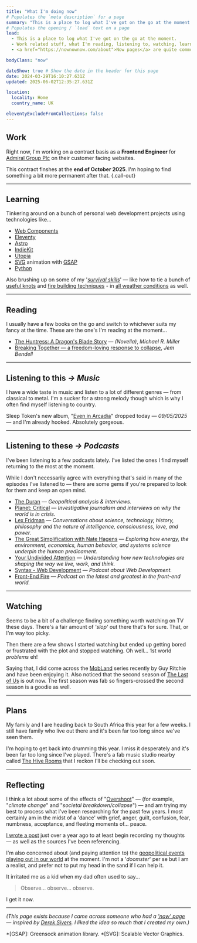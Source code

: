 ```yaml
---
title: "What I'm doing now"
# Populates the `meta description` for a page
summary: "This is a place to log what I've got on the go at the moment. Work related stuff, what I'm reading, listening to, watching, learning, planning, and reflecting on."
# Populates the opening / `lead` text on a page
lead:
  - This is a place to log what I've got on the go at the moment.
  - Work related stuff, what I'm reading, listening to, watching, learning, planning, and reflecting on.
  - <a href="https://nownownow.com/about">Now pages</a> are quite common these days. If you haven't already, maybe consider making one for yourself.

bodyClass: "now"

dateShow: true # Show the date in the header for this page
date: 2024-03-29T16:10:27.631Z
updated: 2025-06-02T12:35:27.631Z

location:
  locality: Home
  country_name: UK

eleventyExcludeFromCollections: false
---
```


## Work

Right now, I'm working on a contract basis as a **Frontend Engineer** for [Admiral Group Plc](/projects/admiral) on their customer facing websites.

This contract finshes at the **end of October 2025**. I'm hoping to find something a bit more permanent after that. {.call-out}

---

## Learning

Tinkering around on a bunch of personal web development projects using technologies like...

* [Web Components](https://developer.mozilla.org/en-US/docs/Web/Web_Components)
* [Eleventy](https://www.11ty.io/)
* [Astro](https://astro.build/)
* [IndieKit](https://getindiekit.com/)
* [Utopia](https://utopia.fyi/)
* [SVG](https://developer.mozilla.org/en-US/docs/Web/SVG) animation with [GSAP](https://greensock.com/)
* [Python](https://developers.google.com/edu/python)

Also brushing up on some of my '*[survival skills](https://youtu.be/BFheNvvJGoQ)*' &mdash; like how to tie a bunch of [useful knots](https://youtu.be/kA48yzKYp3Q) and [fire building techniques](https://youtu.be/7v4twfXG2uY) - in [all weather conditions](https://youtu.be/QiYlEyvDbco) as well.

---

## Reading

I usually have a few books on the go and switch to whichever suits my fancy at the time. These are the one's I'm reading at the moment&hellip;

* [The Huntress: A Dragon's Blade Story](https://www.michaelrmiller.co.uk/novellas) &mdash; *(Novella)*, *Michael R. Miller*
* [Breaking Together &mdash; a freedom-loving response to collapse](https://jembendell.com/2023/04/08/breaking-together-a-freedom-loving-response-to-collapse/), *Jem Bendell*

---

## Listening <span class="visually-hidden">to this</span> <i aria-hidden="true">&rarr;</i> *Music*

I have a wide taste in music and listen to a lot of different genres &mdash; from classical to metal. I'm a sucker for a strong melody though which is why I often find myself listening to country.

Sleep Token's new album, "[Even in Arcadia](https://open.spotify.com/album/1lS7FeRcSUuIGqyg99UGpj?si=NTCUWee_SwW_yjOaVr5zNg)" dropped today &mdash; *09/05/2025* &mdash; and I'm already hooked. Absolutely gorgeous.

---

## Listening <span class="visually-hidden">to these</span> <i aria-hidden="true">&rarr;</i> *Podcasts*

I've been listening to a few podcasts lately. I've listed the ones I find myself returning to the most at the moment.

While I don't necessarily agree with everything that's said in many of the episodes I've listened to &mdash; there are some gems if you're prepared to look for them and keep an open mind.

* [The Duran](https://open.spotify.com/show/5DgkWsC3YjoyGBV03CFWnk?si=c62004134bbf40ed) &mdash; *Geopolitical analysis & interviews.*
* [Planet: Critical](https://open.spotify.com/show/5zGRjKWThT6H18isBlVEY8?si=82195fb522014341) &mdash; *Investigative journalism and interviews on why the world is in crisis.*
* [Lex Fridman](https://open.spotify.com/show/2MAi0BvDc6GTFvKFPXnkCL?si=cd92a945226b4603) &mdash; *Conversations about science, technology, history, philosophy and the nature of intelligence, consciousness, love, and power.*
* [The Great Simplification with Nate Hagens](https://open.spotify.com/show/0ZFJIjuJwh3XeMqrguiXNR?si=21485f0d963344fe) &mdash; *Exploring how energy, the environment, economics, human behavior, and systems science underpin the human predicament.*
* [Your Undivided Attention](https://open.spotify.com/show/4KI3PtZaWJbAWK89vgttoU?si=e899d621ff1d4d9c) &mdash; *Understanding how new technologies are shaping the way we live, work, and think.*
* [Syntax - Web Development](https://open.spotify.com/show/4kYCRYJ3yK5DQbP5tbfZby?si=d8355dd847824464) &mdash; *Podcast about Web Development.*
* [Front-End Fire](https://open.spotify.com/show/4kYCRYJ3yK5DQbP5tbfZby?si=d8355dd847824464) &mdash; *Podcast on the latest and greatest in the front-end world.*

---

## Watching

Seems to be a bit of a challenge finding something worth watching on TV these days. There's a fair amount of *'slop'* out there that's for sure. That, or I'm way too picky.

Then there are a few shows I started watching but ended up getting bored or frustrated with the plot and stopped watching. Oh well... 1st world *problems* eh!

Saying that, I did come across the [MobLand](https://www.imdb.com/title/tt31510819/) series recently by Guy Ritchie and have been enjoying it. Also noticed that the second season of [The Last of Us](https://www.imdb.com/title/tt3581920/) is out now. The first season was fab so fingers-crossed the second season is a goodie as well.

---

## Plans

My family and I are heading back to South Africa this year for a few weeks. I still have family who live out there and it's been far too long since we've seen them.

I'm hoping to get back into drumming this year. I miss it desperately and it's been far too long since I've played. There's a fab music studio nearby called [The Hive Rooms](https://www.thehiverooms.com) that I reckon I'll be checking out soon.

---

## Reflecting

I think a lot about some of the effects of "[Overshoot](https://howtosavetheworld.ca/2021/09/21/overshoot-where-we-stand-now-guest-post-by-michael-dowd/)" &mdash; (for example, "*climate change*" and "*societal breakdown/collapse*") &mdash; and am trying my best to process what I've been researching for the past few years. I most certainly am in the midst of a 'dance' with grief, anger, guilt, confusion, fear, numbness, acceptance, and fleeting moments of&hellip; peace.

[I wrote a post](/writing/2023-05-31/the-climate-crisis-what-to-make-of-it) just over a year ago to at least begin recording my thoughts &mdash; as well as the sources I've been referencing.

I'm also concerned about (and paying attention to) the [geopolitical events playing out in our world](https://theduran.com/orwells-warning-the-insidious-nature-of-political-language-the-cargo-cult-of-woke-christian-parenti-doublespeak-doublethink-history-has-stopped-party-is-always-right/) at the moment. I'm not a '*doomster*' per se but I am a realist, and prefer not to put my head in the sand if I can help it.

It irritated me as a kid when my dad often used to say...

> Observe... observe... observe.

I get it now.

---

<footer>
  <em>(This page exists because I came across someone who had a <a href="https://nownownow.com/about">'now' page</a> &mdash; inspired by <a href="https://sivers.org/now">Derek Sivers</a>. I liked the idea so much that I created my own.)</em>
</footer>

*[GSAP]: Greensock animation library.
*[SVG]: Scalable Vector Graphics.
